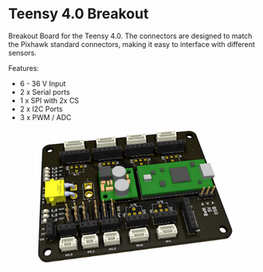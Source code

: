 # Teensy 4.0 Breakout
Breakout Board for the Teensy 4.0. The connectors are designed to match the Pixhawk standard connectors, making it easy to interface with different sensors.

Features:
- 6 - 36 V Input
- 2 x Serial ports
- 1 x SPI with 2x CS
- 2 x I2C Ports
- 3 x PWM / ADC


<p align="center">
  <img src="Images/featured.png" width="400" >
</p>

